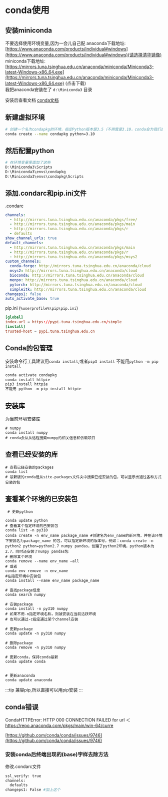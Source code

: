# conda使用

## 安装miniconda

不要选择使用环境变量,因为一会儿自己配
anaconda下载地址: [https://www.anaconda.com/products/individual#windows](https://www.anaconda.com/products/individual#windows)(请选择清华镜像)  
miniconda下载地址: [https://mirrors.tuna.tsinghua.edu.cn/anaconda/miniconda/Miniconda3-latest-Windows-x86_64.exe](https://mirrors.tuna.tsinghua.edu.cn/anaconda/miniconda/Miniconda3-latest-Windows-x86_64.exe) (点击下载)  
我把anaconda安装在了  `d:\Miniconda3`  目录

安装后查看文档
[conda文档](https://conda.io/projects/conda/en/latest/user-guide/getting-started.html#before-you-start)
​

## 新建虚拟环境

```bash
# 创建一个名为condapkg的环境，指定Python版本是3.5（不用管是3.10，conda会为我们自动寻找3.10中的最新版本）
conda create --name condapkg python=3.10
```

## 然后配置python

```powershell
# 在环境变量里面加了这些
D:\Miniconda3\Scripts
D:\Miniconda3\envs\condapkg
D:\Miniconda3\envs\condapkg\Scripts
```

## 添加.condarc和pip.ini文件

.condarc  

```yaml
channels:
  - http://mirrors.tuna.tsinghua.edu.cn/anaconda/pkgs/free/
  - http://mirrors.tuna.tsinghua.edu.cn/anaconda/pkgs/main
  - http://mirrors.tuna.tsinghua.edu.cn/anaconda/pkgs/r
  - defaults
show_channel_urls: true
default_channels:
  - http://mirrors.tuna.tsinghua.edu.cn/anaconda/pkgs/main
  - http://mirrors.tuna.tsinghua.edu.cn/anaconda/pkgs/r
  - http://mirrors.tuna.tsinghua.edu.cn/anaconda/pkgs/msys2
custom_channels:
  conda-forge: http://mirrors.tuna.tsinghua.edu.cn/anaconda/cloud
  msys2: http://mirrors.tuna.tsinghua.edu.cn/anaconda/cloud
  bioconda: http://mirrors.tuna.tsinghua.edu.cn/anaconda/cloud
  menpo: http://mirrors.tuna.tsinghua.edu.cn/anaconda/cloud
  pytorch: http://mirrors.tuna.tsinghua.edu.cn/anaconda/cloud
  simpleitk: http://mirrors.tuna.tsinghua.edu.cn/anaconda/cloud
changeps1: false
auto_activate_base: true

```

pip.ini   (`%userprofile%\pip\pip.ini`)

```toml
[global]
index-url = https://pypi.tuna.tsinghua.edu.cn/simple
[install]
trusted-host = pypi.tuna.tsinghua.edu.cn
```

## **Conda的包管理**

安装命令行工具建议用`conda install`,或者`pip3 install` 不能用`python -m pip install`

```powershell
conda activate condapkg
conda install httpie
pip3 install httpie
不能用 python -m pip install httpie
```

## 安装库

为当前环境安装库

```
# numpy
conda install numpy
# conda会从从远程搜索numpy的相关信息和依赖项目
```

## 查看已经安装的库

```
# 查看已经安装的packages
conda list
# 最新版的conda是从site-packages文件夹中搜索已经安装的包，可以显示出通过各种方式安装的包
```

## 查看某个环境的已安装包

```shell
 # 更新python
 
conda update python
# 查看某个指定环境的已安装包
conda list -n py310
conda create -n env_name package_name #创建名为env_name的新环境，并在该环境下安装名为package_name 的包，可以指定新环境的版本号，例如：conda create -n python2 python=python2.7 numpy pandas，创建了python2环境，python版本为2.7，同时还安装了numpy pandas包
# 删除某个环境
conda remove --name env_name –all 
# 或者
conda env remove -n env_name
#在指定环境中安装包
conda install --name env_name package_name 
 
# 查找package信息
conda search numpy
 
# 安装package
conda install -n py310 numpy
# 如果不用-n指定环境名称，则被安装在当前活跃环境
# 也可以通过-c指定通过某个channel安装
 
# 更新package
conda update -n py310 numpy
 
# 删除package
conda remove -n py310 numpy
 
# 更新conda，保持conda最新
conda update conda
 
 
# 更新anaconda
conda update anaconda
 ```

:::tip
 兼容pip,所以直接可以用pip安装
:::

## conda错误

 CondaHTTPError: HTTP 000 CONNECTION FAILED for url ＜<https://repo.anaconda.com/pkgs/main/win-64/curre>

[https://github.com/conda/conda/issues/9746](https://github.com/conda/conda/issues/9746)

### 安装conda后终端出现的(base)字样去除方法

修改.condarc文件

```bash
ssl_verify: true
channels:
  defaults
changeps1: False #加上这个
```
